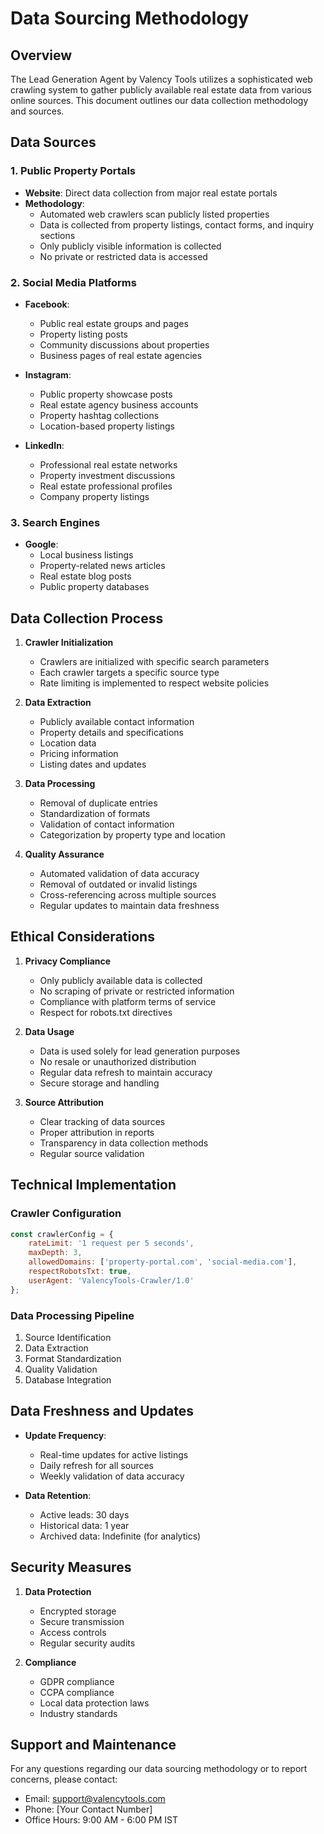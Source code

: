 # Data Sourcing Methodology

## Overview
The Lead Generation Agent by Valency Tools utilizes a sophisticated web crawling system to gather publicly available real estate data from various online sources. This document outlines our data collection methodology and sources.

## Data Sources

### 1. Public Property Portals
- **Website**: Direct data collection from major real estate portals
- **Methodology**: 
  - Automated web crawlers scan publicly listed properties
  - Data is collected from property listings, contact forms, and inquiry sections
  - Only publicly visible information is collected
  - No private or restricted data is accessed

### 2. Social Media Platforms
- **Facebook**: 
  - Public real estate groups and pages
  - Property listing posts
  - Community discussions about properties
  - Business pages of real estate agencies

- **Instagram**:
  - Public property showcase posts
  - Real estate agency business accounts
  - Property hashtag collections
  - Location-based property listings

- **LinkedIn**:
  - Professional real estate networks
  - Property investment discussions
  - Real estate professional profiles
  - Company property listings

### 3. Search Engines
- **Google**:
  - Local business listings
  - Property-related news articles
  - Real estate blog posts
  - Public property databases

## Data Collection Process

1. **Crawler Initialization**
   - Crawlers are initialized with specific search parameters
   - Each crawler targets a specific source type
   - Rate limiting is implemented to respect website policies

2. **Data Extraction**
   - Publicly available contact information
   - Property details and specifications
   - Location data
   - Pricing information
   - Listing dates and updates

3. **Data Processing**
   - Removal of duplicate entries
   - Standardization of formats
   - Validation of contact information
   - Categorization by property type and location

4. **Quality Assurance**
   - Automated validation of data accuracy
   - Removal of outdated or invalid listings
   - Cross-referencing across multiple sources
   - Regular updates to maintain data freshness

## Ethical Considerations

1. **Privacy Compliance**
   - Only publicly available data is collected
   - No scraping of private or restricted information
   - Compliance with platform terms of service
   - Respect for robots.txt directives

2. **Data Usage**
   - Data is used solely for lead generation purposes
   - No resale or unauthorized distribution
   - Regular data refresh to maintain accuracy
   - Secure storage and handling

3. **Source Attribution**
   - Clear tracking of data sources
   - Proper attribution in reports
   - Transparency in data collection methods
   - Regular source validation

## Technical Implementation

### Crawler Configuration
```javascript
const crawlerConfig = {
    rateLimit: '1 request per 5 seconds',
    maxDepth: 3,
    allowedDomains: ['property-portal.com', 'social-media.com'],
    respectRobotsTxt: true,
    userAgent: 'ValencyTools-Crawler/1.0'
};
```

### Data Processing Pipeline
1. Source Identification
2. Data Extraction
3. Format Standardization
4. Quality Validation
5. Database Integration

## Data Freshness and Updates

- **Update Frequency**: 
  - Real-time updates for active listings
  - Daily refresh for all sources
  - Weekly validation of data accuracy

- **Data Retention**:
  - Active leads: 30 days
  - Historical data: 1 year
  - Archived data: Indefinite (for analytics)

## Security Measures

1. **Data Protection**
   - Encrypted storage
   - Secure transmission
   - Access controls
   - Regular security audits

2. **Compliance**
   - GDPR compliance
   - CCPA compliance
   - Local data protection laws
   - Industry standards

## Support and Maintenance

For any questions regarding our data sourcing methodology or to report concerns, please contact:
- Email: support@valencytools.com
- Phone: [Your Contact Number]
- Office Hours: 9:00 AM - 6:00 PM IST 